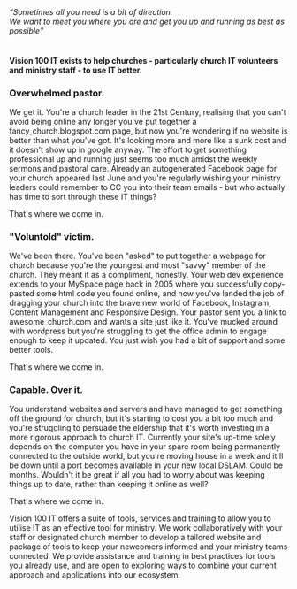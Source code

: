 <header hidden>
<h2>How we can help you</h2>
</header>

<div class="text-slab">
  <em><q>Sometimes all you need is a bit of direction. <br /> We want to meet you where you are and get you up and running as best as possible</q></em>
</div>
<br />
<h4>Vision 100 IT exists to help churches - particularly church IT volunteers and ministry staff - to use IT better.</h4>

<div class="example">
<div class="church-leader text-block-3">
<h3>Overwhelmed pastor.</h3>

We get it. You're a church leader in the 21st Century, realising that you can't avoid being online any longer you've put together a fancy_church.blogspot.com page, but now you're wondering if no website is better than what you've got. It's looking more and more like a sunk cost and it doesn't show up in google anyway. The effort to get something professional up and running just seems too much amidst the weekly sermons and pastoral care. Already an autogenerated Facebook page for your church appeared last June and you're regularly wishing your ministry leaders could remember to CC you into their team emails - but who actually has time to sort through these IT things?

That's where we come in.
</div>

<div class="church-volunteer text-block-3">
<h3>"Voluntold" victim.</h3>

We've been there. You've been "asked" to put together a webpage for church because you're the youngest and most "savvy" member of the church. They meant it as a compliment, honestly. Your web dev experience extends to your MySpace page back in 2005 where you successfully copy-pasted some html code you found online, and now you've landed the job of dragging your church into the brave new world of Facebook, Instagram, Content Management and Responsive Design. Your pastor sent you a link to awesome_church.com and wants a site just like it. You've mucked around with wordpress but you're struggling to get the office admin to engage enough to keep it updated. You just wish you had a bit of support and some better tools.

That's where we come in.
</div>

<div class="IT-guru text-block-3">
<h3>Capable. Over it.</h3>

You understand websites and servers and have managed to get something off the ground for church, but it's starting to cost you a bit too much and you're struggling to persuade the eldership that it's worth investing in a more rigorous approach to church IT. Currently your site's up-time solely depends on the computer you have in your spare room being permanently connected to the outside world, but you're moving house in a week and it'll be down until a port becomes available in your new local DSLAM. Could be months. Wouldn't it be great if all you had to worry about was keeping things up to date, rather than keeping it online as well?

That's where we come in.
</div>
</div>

<p>Vision 100 IT offers a suite of tools, services and training to allow you to utilise IT as an effective tool for ministry. We work collaboratively with your staff or designated church member to develop a tailored website and package of tools to keep your newcomers informed and your ministry teams connected. We provide assistance and training in best practices for tools you already use, and are open to exploring ways to combine your current approach and applications into our ecosystem.</p>
